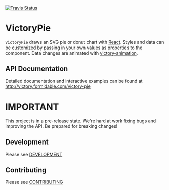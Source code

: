 [![Travis Status][trav_img]][trav_site]

VictoryPie
=============

`VictoryPie` draws an SVG pie or donut chart with [React](https://github.com/facebook/react). Styles and data can be customized by passing in your own values as properties to the component. Data changes are animated with [victory-animation](https://github.com/FormidableLabs/victory-animation).

API Documentation
-----------------
Detailed documentation and interactive examples can be found at http://victory.formidable.com/victory-pie

IMPORTANT
=========

This project is in a pre-release state. We're hard at work fixing bugs and improving the API. Be prepared for breaking changes!


## Development

Please see [DEVELOPMENT](https://github.com/FormidableLabs/builder-victory-component/blob/master/dev/DEVELOPMENT.md)

## Contributing

Please see [CONTRIBUTING](https://github.com/FormidableLabs/builder-victory-component/blob/master/dev/CONTRIBUTING.md)

[trav_img]: https://api.travis-ci.org/FormidableLabs/victory-pie.svg
[trav_site]: https://travis-ci.org/FormidableLabs/victory-pie
